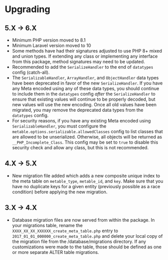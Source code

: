 # Upgrading

## 5.X -> 6.X

* Minimum PHP version moved to 8.1
* Minimum Laravel version moved to 10
* Some methods have had their signatures adjusted to use PHP 8+ mixed and union types. If extending any class or implementing any interface from this package, method signatures may need to be updated.
* Recommended to add the `SerializeHandler` to the end of `datatypes` config (catch-all).
* The `SerializableHandler`, `ArrayHandler`, and `ObjectHandler` data types have been deprecated in favor of the new `SerializeHandler`. If you have any Meta encoded using any of these data types, you should continue to include them in the `datatypes` config _after_ the `SerializeHandler` to ensure that existing values will continue to be properly decoded, but new values will use the new encoding. Once all old values have been migrated, you may remove the deprecated data types from the `datatypes` config.
* For security reasons, if you have any existing Meta encoded using `SerializableHandler`, you must configure the `metable.options.serializable.allowedClasses` config to list classes that are allowed to be unserialized. Otherwise, all objects will be returned as `__PHP_Incomplete_Class`. This config may be set to `true` to disable this security check and allow any class, but this is not recommended.

## 4.X -> 5.X
- New migration file added which adds a new composite unique index to the meta table on `metable_type`, `metable_id`, and `key`. Make sure that you have no duplicate keys for a given entity (previously possible as a race condition) before applying the new migration.  

## 3.X -> 4.X
- Database migration files are now served from within the package. In your migrations table, rename the `XXXX_XX_XX_XXXXXX_create_meta_table.php` entry to `2017_01_01_000000_create_meta_table.php` and delete your local copy of the migration file from the /database/migrations directory. If any customizations were made to the table, those should be defined as one or more separate ALTER table migrations.